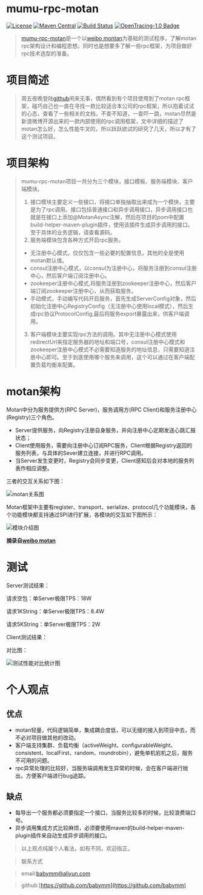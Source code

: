 # mumu-rpc-motan
[![License](https://img.shields.io/badge/License-Apache%202.0-blue.svg)](https://github.com/babymm/mumu-rpc-motan/blob/master/LICENSE) [![Maven Central](https://img.shields.io/maven-central/v/com.weibo/motan.svg?label=Maven%20Central)](https://mvnrepository.com/search?q=motan) [![Build Status](https://img.shields.io/travis/weibocom/motan/master.svg?label=Build)](https://github.com/babymm/mumu-rpc-motan) [![OpenTracing-1.0 Badge](https://img.shields.io/badge/OpenTracing--1.0-enabled-blue.svg)](http://opentracing.io)
>[mumu-rpc-motan](https://github.com/babymm/mumu-rpc-motan)是一个以[weibo montan](https://github.com/weibocom/motan)为基础的测试程序，了解motan rpc架构设计和编程思想。同时也是想要多了解一些rpc框架，为项目做好rpc技术选型的准备。

# 项目简述
> 周五夜晚登陆[github](https://github.com)闲来无事，偶然看到有个项目使用到了motan rpc框架，碰巧自己也一直在寻找一款比较适合本公司的rpc框架，所以抱着试试的心态，查看了一些相关的文档，不查不知道，一查吓一跳，motan尽然是新浪微博开源出来的一款内部使用的rpc调用框架，文中详细的描述了motan怎么好，怎么性能牛叉的，所以跃跃欲试的研究了几天，所以才有了这个测试项目。

# 项目架构
> mumu-rpc-motan项目一共分为三个模块，接口模板、服务端模块、客户端模块。
> 1. 接口模块主要定义一些接口，将接口单独抽取出来成为一个模快，主要是为了rpc调用。接口包括普通接口和异步调用接口，异步调用接口也就是在接口上添加@MotanAsync注解，然后在项目的pom中配置build-helper-maven-plugin插件，使用该插件生成异步调用的接口。至于具体的业务逻辑，请查看源码。
> 2. 服务端模块包含各种方式开启rpc服务。
   > - 无注册中心模式，仅仅包含一些必要的配置信息，其他的全是使用motan默认值。
   > - consul注册中心模式，以consul为注册中心，将服务注册到consul注册中心，然后客户端订阅注册中心。
   > - zookeeper注册中心模式,将服务注册到zookeeper注册中心，然后客户端订阅zookeeper注册中心，从而获取服务。
   > - 手动模式，手动编写代码开启服务，首先生成ServerConfig对象，然后初始化注册中心RegistryConfig（无注册中心使用local模式），然后生成rpc协议ProtocolConfig,最后将服务export暴露出来，供客户端调用。
> 3. 客户端模块主要实现rpc方法的调用。其中无注册中心模式使用redirectUrl来指定服务器的地址和端口号，consul注册中心模式和zookeeper注册中心模式不必需要知道服务的地址信息，只需要知道注册中心即可。至于到底使用哪个服务来调用，这个可以通过在客户端配置负载均衡来配置。

# motan架构
Motan中分为服务提供方(RPC Server)，服务调用方(RPC Client)和服务注册中心(Registry)三个角色。
- Server提供服务，向Registry注册自身服务，并向注册中心定期发送心跳汇报状态；
- Client使用服务，需要向注册中心订阅RPC服务，Client根据Registry返回的服务列表，与具体的Sever建立连接，并进行RPC调用。
- 当Server发生变更时，Registry会同步变更，Client感知后会对本地的服务列表作相应调整。

三者的交互关系如下图：

![motan关系图](https://github.com/weibocom/motan/wiki/media/14612349319195.jpg)

Motan框架中主要有register、transport、serialize、protocol几个功能模块，各个功能模块都支持通过SPI进行扩展，各模块的交互如下图所示：

![模块介绍图](https://github.com/weibocom/motan/wiki/media/14612352579675.jpg)

**摘录自[weibo motan](https://github.com/weibocom/motan/wiki/zh_userguide#%E5%9F%BA%E6%9C%AC%E4%BB%8B%E7%BB%8D)**

# 测试
Server测试结果：

请求空包：单Server极限TPS：18W

请求1KString：单Server极限TPS：8.4W

请求5KString：单Server极限TPS：2W

Client测试结果：

对比图：

![测试性能对比统计图](https://github.com/weibocom/motan/wiki/media/14614085719511.jpg)

# 个人观点
## 优点
   - motan轻量，代码逻辑简单，集成耦合度低，可以无缝的接入到项目中去，而不必对项目做其他的改动。
   - 客户端支持集群、负载均衡（activeWeight、configurableWeight、consistent、localFirst、random、roundrobin），避免单机宕机之后，服务不可用的问题。
   - rpc异常处理的比较好，当服务端调用发生异常的时候，会在客户端进行抛出，方便客户端进行bug追踪。
## 缺点
   - 每导出一个服务都必须要指定一个接口，当服务比较多的时候，比较浪费端口号。
   - 异步调用集成方式比较麻烦，必须要使用maven的build-helper-maven-plugin插件来自动生成异步调用的接口。


 > 以上观点纯属个人看法，如有不同，欢迎指正。

 > 联系方式

 > email:<babymm@aliyun.com>

 > github:[https://github.com/babymm](https://github.com/babymm)
